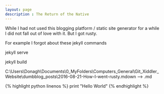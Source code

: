 ```yaml
---
layout: page
description : The Return of the Native
---
```

While I had not used this blogging platform / static site generator for a while I did not fall out of love with it.
But I got rusty.

For example I forgot about these jekyll commands

jekyll serve

jekyll build

C:\Users\Donagh\Documents\0_MyFolders\Computers_General\Git_Xiddler_Website\dumbblog\_posts\2016-08-21-How-I-went-rusty.mdown --> .md


{% highlight python linenos %}
print "Hello World"
{% endhighlight %}